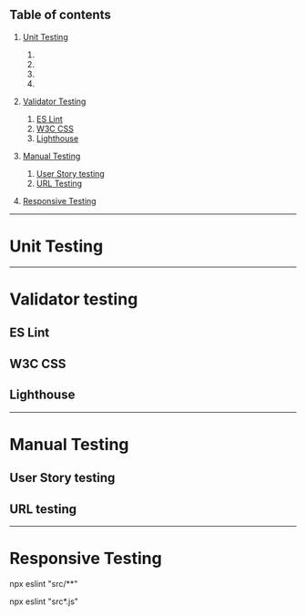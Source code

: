 ## Table of contents
1. [Unit Testing](#unit-testing)
    1. [](#)
    2. [](#) 
    3. [](#)
    4. [](#)


    
2. [Validator Testing](#validator-testing)
    1. [ES Lint](#es-lint)
    2. [W3C CSS](#w3c-css)
    3. [Lighthouse](#lighthouse)

3. [Manual Testing](#manual-testing)
    1. [User Story testing](#user-story-testing)
    2. [URL Testing](#url-testing)

4. [Responsive Testing](#responsive-testing)

***

# Unit Testing

***

# Validator testing

## ES Lint

## W3C CSS

## Lighthouse

***

# Manual Testing

## User Story testing

## URL testing

***

# Responsive Testing






<!-- check all files -->
npx eslint "src/**" 

<!-- check just js files -->
npx eslint "src*.js"